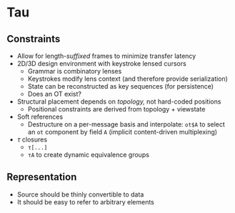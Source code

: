 # Tau


## Constraints
+ Allow for length-_suffixed_ frames to minimize transfer latency
+ 2D/3D design environment with keystroke lensed cursors
  + Grammar is combinatory lenses
  + Keystrokes modify lens context (and therefore provide serialization)
  + State can be reconstructed as key sequences (for persistence)
  + Does an OT exist?
+ Structural placement depends on _topology,_ not hard-coded positions
  + Positional constraints are derived from topology + viewstate
+ Soft references
  + Destructure on a per-message basis and interpolate: `ot$A` to select an `ot` component by field `A` (implicit content-driven multiplexing)
+ _τ_ closures
  + `τ[...]`
  + `τA` to create dynamic equivalence groups


## Representation
+ Source should be thinly convertible to data
+ It should be easy to refer to arbitrary elements
